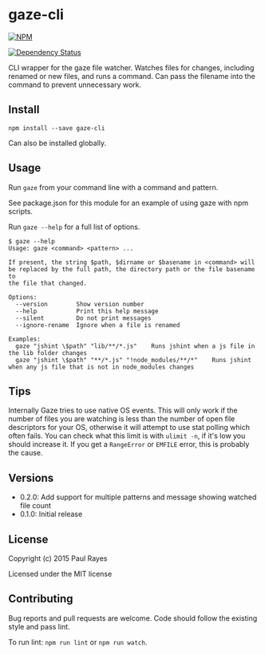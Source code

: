 gaze-cli
========

[![NPM](https://nodei.co/npm/gaze-cli.png?compact=true)](https://nodei.co/npm/gaze-cli/)

[![Dependency Status](https://david-dm.org/paulrayes/gaze-cli.svg)](https://david-dm.org/paulrayes/gaze-cli/)

CLI wrapper for the gaze file watcher. Watches files for changes, including renamed or new files, and runs a command. Can pass the filename into the command to prevent unnecessary work.

Install
-------

	npm install --save gaze-cli

Can also be installed globally.

Usage
-----

Run `gaze` from your command line with a command and pattern.

See package.json for this module for an example of using gaze with npm scripts.

Run `gaze --help` for a full list of options.

    $ gaze --help
    Usage: gaze <command> <pattern> ...

    If present, the string $path, $dirname or $basename in <command> will be replaced by the full path, the directory path or the file basename to
    the file that changed.

    Options:
      --version        Show version number
      --help           Print this help message
      --silent         Do not print messages
      --ignore-rename  Ignore when a file is renamed

    Examples:
      gaze "jshint \$path" "lib/**/*.js"    Runs jshint when a js file in the lib folder changes
      gaze "jshint \$path" "**/*.js" "!node_modules/**/*"    Runs jshint when any js file that is not in node_modules changes

Tips
----

Internally Gaze tries to use native OS events. This will only work if the number of files you are watching is less than the number of open file descriptors for your OS, otherwise it will attempt to use stat polling which often fails. You can check what this limit is with `ulimit -n`, if it's low you should increase it. If you get a `RangeError` or `EMFILE` error, this is probably the cause.

Versions
--------

- 0.2.0: Add support for multiple patterns and message showing watched file count
- 0.1.0: Initial release

License
-------

Copyright (c) 2015 Paul Rayes

Licensed under the MIT license

Contributing
------------

Bug reports and pull requests are welcome. Code should follow the existing style and pass lint.

To run lint: `npm run lint` or `npm run watch`.
